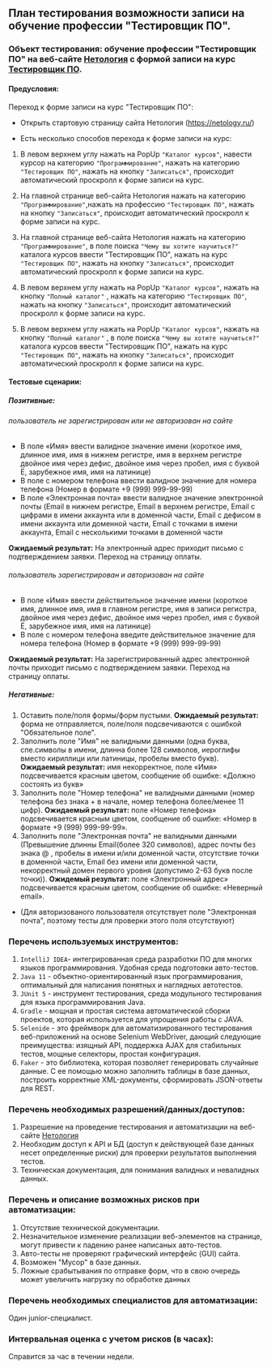 ## План тестирования возможности записи на обучение профессии "Тестировщик ПО".

### Объект тестирования: обучение профессии "Тестировщик ПО" на веб-сайте [Нетология](https://netology.ru/) c формой записи на курс [Тестировщик ПО](https://netology.ru/programs/qa).

#### Предусловия:

Переход к форме записи на курс "Тестировщик ПО":

- Открыть стартовую страницу сайта Нетология (https://netology.ru/)

- Есть несколько способов перехода к форме записи на курс:

1. В левом верхнем углу нажать на PopUp `"Каталог курсов"`, навести курсор на категорию `"Программирование"`, нажать на категорию `"Тестировщик ПО"`, нажать на кнопку `"Записаться"`, происходит автоматический проскролл к форме записи на курс.

2. На главной странице веб-сайта Нетология нажать на категорию `"Программирование"`,нажать на профессию `"Тестировщик ПО"`, нажать на кнопку `"Записаться"`, происходит автоматический проскролл к форме записи на курс.

3. На главной странице веб-сайта Нетология нажать на категорию `"Программирование"`, в поле поиска `"Чему вы хотите научиться?"` каталога курсов ввести "Тестировщик ПО", нажать на курс `"Тестировщик ПО"`, нажать на кнопку `"Записаться"`, происходит автоматический проскролл к форме записи на курс.

4. В левом верхнем углу нажать на PopUp `"Каталог курсов"`, нажать на кнопку `"Полный каталог"` , нажать на категорию `"Тестировщик ПО"`, нажать на кнопку `"Записаться"`, происходит автоматический проскролл к форме записи на курс.

5. В левом верхнем углу нажать на PopUp `"Каталог курсов"`, нажать на кнопку `"Полный каталог"` , в поле поиска `"Чему вы хотите научиться?"` каталога курсов ввести "Тестировщик ПО", нажать на курс `"Тестировщик ПО"`, нажать на кнопку `"Записаться"`, происходит автоматический проскролл к форме записи на курс.

#### Тестовые сценарии:

##### Позитивные:

###### пользователь не зарегистрирован или не авторизован на сайте

- В поле «Имя» ввести валидное значение имени (короткое имя, длинное имя, имя в нижнем регистре, имя в верхнем регистре двойное имя через дефис, двойное имя через пробел, имя с буквой Ё, зарубежное имя, имя на латинице)
- В поле с номером телефона ввести валидное значение для номера телефона (Номер в формате +9 (999) 999-99-99)
- В поле «Электронная почта» ввести валидное значение электронной почты (Email в нижнем регистре, Email в верхнем регистре, Email с цифрами в имени аккаунта или в доменной части, Email с дефисом в имени аккаунта или доменной части, Email с точками в имени аккаунта, Email с несколькими точками в доменной части

**Ожидаемый результат:** На электронный адрес приходит письмо с подтверждением заявки. Переход на страницу оплаты.

###### пользователь зарегистрирован и авторизован на сайте

- В поле «Имя» ввести действительное значение имени (короткое имя, длинное имя, имя в главном регистре, имя в записи регистра, двойное имя через дефис, двойное имя через пробел, имя с буквой Ё, зарубежное имя, имя на латинице)
- В поле с номером телефона введите действительное значение для номера телефона (Номер в формате +9 (999) 999-99-99)

**Ожидаемый результат:** На зарегистрированный адрес электронной почты приходит письмо с подтверждением заявки. Переход на страницу оплаты.

##### Негативные:

1. Оставить поле/поля формы/форм пустыми. **Ожидаемый результат:**  форма не отправляется, поле/поля подсвечиваются с ошибкой "Обязательное поле".
2. Заполнить поле "Имя" не валидными данными (одна буква, спе.символы в имени, длинна более 128 символов, иероглифы вместо кириллици или латиницы, пробелы вместо букв). **Ожидаемый результат:** имя некорректное, поле «Имя» подсвечивается красным цветом, сообщение об ошибке: «Должно состоять из букв»
3. Заполнить поле "Номер телефона" не валидными данными (номер телефона без знака + в начале, номер телефона более/менее 11 цифр). **Ожидаемый результат:** поле «Номер телефона» подсвечивается красным цветом, сообщение об ошибке: «Номер в формате +9 (999) 999-99-99».
4. Заполнить поле "Электронная  почта" не валидными данными (Превышение длинны Email(более 320 символов), адрес почты без знака @ , пробелы в имени и/или доменной части, отсутствие точки в доменной части, Email без имени или доменной части, некорректный домен первого уровня (допустимо 2-63 букв после точки)). **Ожидемый результат:** поле «Электронный адрес» подсвечивается красным цветом, сообщение об ошибке: «Неверный email».

* (Для авторизованого пользователя отсутствует поле "Электронная почта", поэтому тесты для проверки этого поля отсутствуют)
### Перечень используемых инструментов:

1. `IntelliJ IDEA`- интегрированная среда разработки ПО для многих языков программирования. Удобная среда подготовки авто-тестов.
2. `Java 11` - объектно-ориентированный язык программирования, оптимальный для написания понятных и наглядных автотестов.
3. `JUnit 5` - инструмент тестирования, среда модульного тестирования для языка программирования Java.
4. `Gradle` - мощная и простая система автоматической сборки проектов, которая используется для упрощения работы с JAVA.
5. `Selenide` - это фреймворк для автоматизированного тестирования веб-приложений на основе Selenium WebDriver, дающий следующие преимущества: изящный API, поддержка AJAX для стабильных тестов, мощные селекторы, простая конфигурация.
6. `Faker` - это библиотека, которая позволяет генерировать случайные данные. С ее помощью можно заполнить таблицы в базе данных, построить корректные XML-документы, сформировать JSON-ответы для REST.

### Перечень необходимых разрешений/данных/доступов:

1. Разрешение на проведение тестирования и автоматизации на веб-сайте [Нетология](https://netology.ru/)
2. Необходим доступ к API и БД (доступ к действующей базе данных несет определенные риски) для проверки результатов выполнения тестов.
3. Техническая документация, для понимания валидных и невалидных данных.

### Перечень и описание возможных рисков при автоматизации:

1. Отсутствие технической документации.
2. Незначительное изменение реализации веб-элементов на странице, могут привести к падению ранее написаных авто-тестов.
3. Авто-тесты не проверяют графический интерфейс (GUI) сайта.
4. Возможен "Мусор" в базе данных.
5. Ложные срабытывания по отправке форм, что в свою очередь может увеличить нагрузку по обработке данных

### Перечень необходимых специалистов для автоматизации:

Один junior-специалист.

### Интервальная оценка с учетом рисков (в часах):

Справится за час в течении недели.